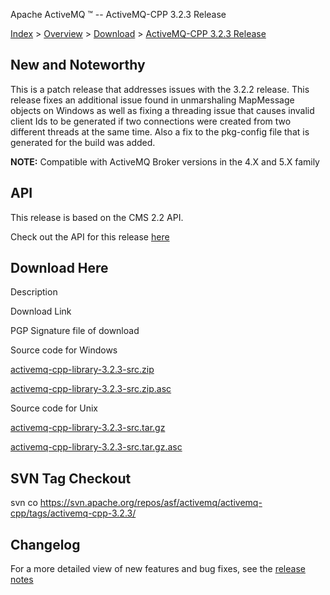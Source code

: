 Apache ActiveMQ ™ -- ActiveMQ-CPP 3.2.3 Release 

[Index](index.html) > [Overview](overview.html) > [Download](download.html) > [ActiveMQ-CPP 3.2.3 Release](activemq-cpp-323-release.html)

New and Noteworthy
------------------

This is a patch release that addresses issues with the 3.2.2 release. This release fixes an additional issue found in unmarshaling MapMessage objects on Windows as well as fixing a threading issue that causes invalid client Ids to be generated if two connections were created from two different threads at the same time. Also a fix to the pkg-config file that is generated for the build was added.

  

**NOTE:** Compatible with ActiveMQ Broker versions in the 4.X and 5.X family

API
---

This release is based on the CMS 2.2 API.

Check out the API for this release [here](http://activemq.apache.org/cms/api_docs/activemqcpp-3.0)

Download Here
-------------

Description

Download Link

PGP Signature file of download

Source code for Windows

[activemq-cpp-library-3.2.3-src.zip](http://www.apache.org/dyn/closer.cgi/activemq/activemq-cpp/source/activemq-cpp-library-3.2.3-src.zip)

[activemq-cpp-library-3.2.3-src.zip.asc](http://www.apache.org/dist/activemq/activemq-cpp/source/activemq-cpp-library-3.2.3-src.zip.asc)

Source code for Unix

[activemq-cpp-library-3.2.3-src.tar.gz](http://www.apache.org/dyn/closer.cgi/activemq/activemq-cpp/source/activemq-cpp-library-3.2.3-src.tar.gz)

[activemq-cpp-library-3.2.3-src.tar.gz.asc](http://www.apache.org/dist/activemq/activemq-cpp/source/activemq-cpp-library-3.2.3-src.tar.gz.asc)

SVN Tag Checkout
----------------

svn co https://svn.apache.org/repos/asf/activemq/activemq-cpp/tags/activemq-cpp-3.2.3/

Changelog
---------

For a more detailed view of new features and bug fixes, see the [release notes](http://issues.apache.org/activemq/secure/ReleaseNote.jspa?projectId=11000&styleName=Html&version=12338)

